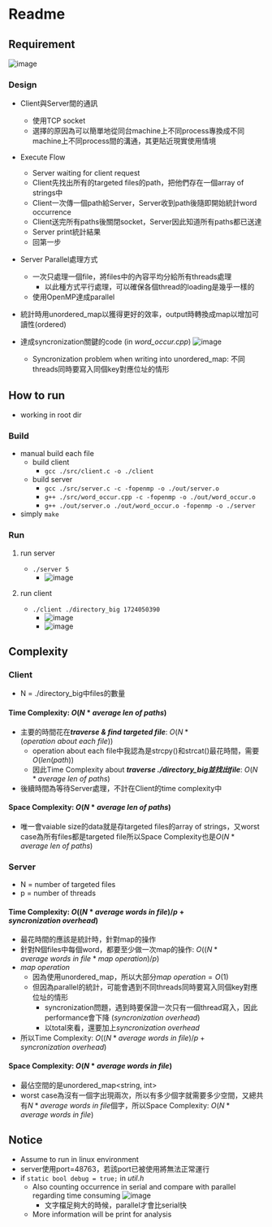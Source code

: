 # Readme
## Requirement
![image](https://github.com/user-attachments/assets/0ba1d9cb-0430-4dc4-b3b8-c9f472e7506d)


### Design
- Client與Server間的通訊
    - 使用TCP socket
    - 選擇的原因為可以簡單地從同台machine上不同process專換成不同machine上不同process間的溝通，其更貼近現實使用情境


- Execute Flow
    - Server waiting for client request
    - Client先找出所有的targeted files的path，把他們存在一個array of strings中
    - Client一次傳一個path給Server，Server收到path後隨即開始統計word occurrence
    - Client送完所有paths後關閉socket，Server因此知道所有paths都已送達
    - Server print統計結果
    - 回第一步


- Server Parallel處理方式
    - 一次只處理一個file，將files中的內容平均分給所有threads處理
        - 以此種方式平行處理，可以確保各個thread的loading是幾乎一樣的
    - 使用OpenMP達成parallel


- 統計時用unordered_map以獲得更好的效率，output時轉換成map以增加可讀性(ordered)


- 達成syncronization關鍵的code (in *word_occur.cpp*)
![image](https://github.com/user-attachments/assets/30ef2b2e-8c0a-4bdd-b36e-e41d3837f687)
    - Syncronization problem when writing into unordered_map: 不同threads同時要寫入同個key對應位址的情形


## How to run
- working in root dir
### Build
- manual build each file
    - build client
        - `gcc ./src/client.c -o ./client`
    - build server
        - `gcc ./src/server.c -c -fopenmp -o ./out/server.o`
        - `g++ ./src/word_occur.cpp -c -fopenmp -o ./out/word_occur.o`
        - `g++ ./out/server.o ./out/word_occur.o -fopenmp -o ./server`
- simply `make`
### Run
1. run server
    - `./server 5`
        - ![image](https://github.com/user-attachments/assets/542ae0a3-0448-4c4d-b91d-e2ccd8d18b73)

3. run client
    - `./client ./directory_big 1724050390`
        - ![image](https://github.com/user-attachments/assets/31a2684e-5829-4dd7-acd2-ecfbf42393c8)
        - ![image](https://github.com/user-attachments/assets/58e502c9-4b9f-495d-b6ef-bd203b73e767)


## Complexity
### Client
- N = ./directory_big中files的數量
#### Time Complexity: $O(N * average\ len\ of\ paths)$
- 主要的時間花在***traverse & find targeted file***: $O(N*(operation\ about\ each\ file))$
    - operation about each file中我認為是strcpy()和strcat()最花時間，需要$O(len(path))$
    - 因此Time Complexity about ***traverse ./directory_big並找出file***: $O(N * average\ len\ of\ paths)$
- 後續時間為等待Server處理，不計在Client的time complexity中
#### Space Complexity: $O(N * average\ len\ of\ paths)$
- 唯一會vaiable size的data就是存targeted files的array of strings，又worst case為所有files都是targeted file所以Space Complexity也是$O(N * average\ len\ of\ paths)$


### Server
- N = number of targeted files
- p = number of threads
#### Time Complexity: $O((N * average\ words\ in\ file) / p + syncronization\ overhead)$
- 最花時間的應該是統計時，針對map的操作
- 針對N個files中每個word，都要至少做一次map的操作: $O((N * average\ words\ in\ file * map\ operation) / p)$
- $map\ operation$
    - 因為使用unordered_map，所以大部分$map\ operation = O(1)$
    - 但因為parallel的統計，可能會遇到不同threads同時要寫入同個key對應位址的情形
        - syncronization問題，遇到時要保證一次只有一個thread寫入，因此performance會下降 ($syncronization\ overhead$)
        - 以total來看，還要加上$syncronization\ overhead$
- 所以Time Complexity: $O((N * average\ words\ in\ file) / p + syncronization\ overhead)$



#### Space Complexity: $O(N * average\ words\ in\ file)$
- 最佔空間的是unordered_map<string, int>
- worst case為沒有一個字出現兩次，所以有多少個字就需要多少空間，又總共有$N*average\ words\ in\ file$個字，所以Space Complexity: $O(N * average\ words\ in\ file)$


## Notice
- Assume to run in linux environment
- server使用port=48763，若該port已被使用將無法正常運行
- if `static bool debug = true;` in *util.h*
    - Also counting occurrence in serial and compare with parallel regarding time consuming
    ![image](https://github.com/user-attachments/assets/ed60f293-4cc3-4742-b9af-75fc2c92c282)
        - 文字檔足夠大的時候，parallel才會比serial快
    - More information will be print for analysis
